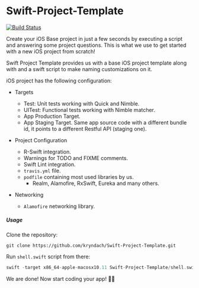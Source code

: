 # Swift-Project-Template

[![Build Status](https://travis-ci.org/BlackBricks/Swift-Project-Template.svg?branch=master)](https://travis-ci.org/BlackBricks/Swift-Project-Template)

Create your iOS Base project in just a few seconds by executing a script and answering some project questions. This is what we use to get started with a new iOS project from scratch!

Swift Project Template provides us with a base iOS project template along with and a swift script to make naming customizations on it.

iOS project has the following configuration:

* Targets
  * Test: Unit tests working with Quick and Nimble.
  * UITest: Functional tests working with Nimble matcher.
  * App Production Target.
  * App Staging Target. Same app source code with a different bundle id, it points to a different Restful API (staging one).

* Project Configuration
  * R-Swift integration.
  * Warnings for TODO and FIXME comments.
  * Swift Lint integration.
  * `travis.yml` file.
  * `podfile` containing most used libraries by us.
    - Realm, Alamofire, RxSwift, Eureka and many others.

* Networking
  * `Alamofire` networking library.

##### Usage

Clone the repository:

```shell
git clone https://github.com/kryndach/Swift-Project-Template.git
```
Run `shell.swift` script from there:

```swift
swift -target x86_64-apple-macosx10.11 Swift-Project-Template/shell.swift
```

We are done! Now start coding your app! 🍻🍻
